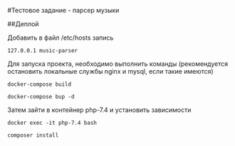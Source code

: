 #Тестовое задание - парсер музыки

##Деплой

Добавить в файл /etc/hosts запись
```
127.0.0.1 music-parser
```

Для запуска проекта, необходимо выполнить команды (рекомендуется 
остановить локальные службы nginx и mysql, если такие имеются)
```
docker-compose build

docker-compose bup -d
```

Затем зайти в контейнер php-7.4 и установить зависимости
```
docker exec -it php-7.4 bash

composer install
```


